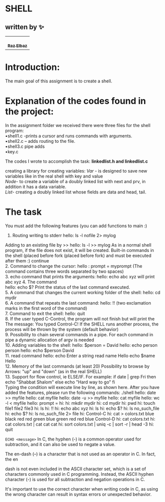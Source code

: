 # SHELL
## written by ✨

<!-- ALL-CONTRIBUTORS-LIST:START - Do not remove or modify this section -->
<!-- prettier-ignore-start -->
<!-- markdownlint-disable -->
<table>
  <tr>
    <td align="center"><a href="https://github.com/RazElbaz"><br /><sub><b>Raz Elbaz</b></sub></a><br /> </td>
  </tr>
</table>

</table>

# Introduction:
The main goal of this assignment is to create a shell.

# Explanation of the codes found in the project:

In the assignment folder we received there were three files for the shell program:  
•shell1.c -prints a cursor and runs commands with arguments.  
•shell2.c – adds routing to the file.  
•shell3.c pipe adds   
•key.c  

The codes I wrote to accomplish the task:
**linkedlist.h and linkedlist.c** 

creating a library for creating variables:
*Var* - is designed to save new variables like in the real shell with key and value  
*Node*- to create a variable of a doubly linked list with next and prv, in addition it has a data variable.  
*List*- creating a doubly linked list whose fields are data and head, tail.  

# The task  
You must add the following features (you can add functions to main :)  
1. Routing writing to stderr
hello: ls -l nofile 2> mylog

Adding to an existing file by >>
hello: ls -l >> mylog
As in a normal shell program, if the file does not exist, it will be created.
Built-in commands in the shell (placed before fork (placed before fork) and must be executed after them
:) continue  
2. Command to change the cursor:
hello : prompt = myprompt
(The command contains three words separated by two spaces)  
3. echo command that prints the arguments:
hello: echo abc xyz
will print
abc xyz
4. The command  
hello: echo $?
Print the status of the last command executed.  
5. A command that changes the current working folder of the shell:
hello: cd mydir  
6. A command that repeats the last command:
hello: !!
(two exclamation marks in the first word of the command)  
7. Command to exit the shell:
hello: quit  
8. If the user typed C-Control, the program will not finish but will print the
The message:
You typed Control-C!
If the SHELL runs another process, the process will be thrown by the system
(default behavior)  
9. Possibility to chain several commands in a pipe.
For each command in pipe a dynamic allocation of argv is needed  
10. Adding variables to the shell:
hello: $person = David
hello: echo person
person
hello: echo $person
David  
11. read command
hello: echo Enter a string
read name
Hello
echo $name
Hello  
12. Memory of the last commands (at least 20) Possibility to browse by
Arrows: "up" and "down"
(as in the real SHELL)  
13. Support for flow control, ie ELSE/IF. For example:
if date | grep Fri
then
  echo "Shabbat Shalom"
else
  echo "Hard way to go"
fi  
Typing the condition will execute line by line, as shown here.
After you have added the features, please run the following commands:
./shell
hello: date >> myfile
hello: cat myfile
hello: date -u >> myfile
hello: cat myfile
hello: wc -l < myfile
hello: prompt = hi:
hi: mkdir mydir
hi: cd mydir
hi: pwd
hi: touch file1 file2 file3
hi: ls
hi: !!
hi: echo abc xyz
hi: ls
hi: echo $?
hi: ls no_such_file
hi: echo $?
hi: ls no_such_file 2> file
hi: Control-C
hi: cat > colors.txt
blue
black
red
red
green
blue
green
red
red
blue
Control-D
hi: cat colors.txt
hi: cat colors.txt | cat cat cat
hi: sort colors.txt | uniq -c | sort -r | head -3
hi: quit


```ECHO <message>```
In C, the hyphen (-) is a common operator used for subtraction, and it can also be used to negate a value.

The en-dash (–) is a character that is not used as an operator in C. In fact, the en

dash is not even included in the ASCII character set, which is a set of characters commonly used in C programming. Instead, the ASCII hyphen character (-) is used for all subtraction and negation operations in C.

It's important to use the correct character when writing code in C, as using the wrong character can result in syntax errors or unexpected behavior.
